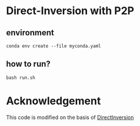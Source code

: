 # Direct-Inversion with P2P
## environment
```
conda env create --file myconda.yaml
```
## how to run?
```
bash run.sh
```
# Acknowledgement
This code is modified on the basis of [DirectInversion](https://github.com/cure-lab/PnPInversion)